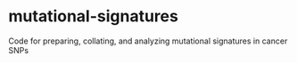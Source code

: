# mutational-signatures
Code for preparing, collating, and analyzing mutational signatures in cancer SNPs
